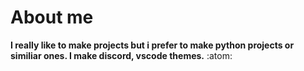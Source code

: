 # About me
**I really like to make projects but i prefer to make python projects or similiar ones.
I make discord, vscode themes.**
:atom:


<!---
Heya bro!!!!
--->
